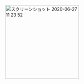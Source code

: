 <img width="234" alt="スクリーンショット 2020-06-27 11 23 52" src="https://user-images.githubusercontent.com/50798936/85912611-c043cd80-b868-11ea-83f9-086610494d6b.png">
